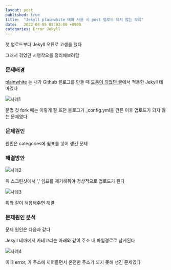 ```yaml
---
layout: post
published: true
title:  "Jekyll plainwhite 테마 사용 시 post 업로드 되지 않는 오류"
date:   2022-04-05 05:02:00 +0900
categories: Error Jekyll
---
```



첫 업로드부터 Jekyll 오류로 고생을 했다

그래서 겪었던 시행착오를 정리해보려함




### 문제배경

[plainwhite] 는 내가 Github 블로그를 만들 때 [도움이 되었던 글]에서 적용한 Jekyll 테마였다


![사례1](https://drive.google.com/uc?id=1f231a_RKUolFDBRYp7R4XoA11bvtNCj1)

분명 첫 fork 때는 이렇게 잘 뜨던 블로그가 _config.yml을 건든 이후 업로드가 되지 않는 문제였다

### 문제원인

원인은 categories에 쉼표를 넣어 생긴 문제



### 해결방안

![사례2](https://drive.google.com/uc?id=1GzboMhAQJKSAJQdekEuC0O7UOvUFuptp)

위 스크린샷에서 ',' 쉼표를 제거해줘야 정상적으로 업로드가 된다


![사례3](https://drive.google.com/uc?id=11rV3tSSKrn3gwlO9RDFJb2jZGCgZVsdD)

위와 같이 적용해주면 해결




### 문제원인 분석

문제 원인은 다음과 같다

Jekyll 테마에서 카테고리는 아래와 같이 주소 내 파일경로로 남게된다

![사례4](https://drive.google.com/uc?id=10RPaDUOlP78HWvw8vQXYCyFhIbk9kEdS)

이때 error, 가 주소에 끼어들면서 온전한 주소가 되지 못해 생긴 문제였다


[plainwhite]:https://github.com/samarsault/plainwhite-jekyll
[도움이 되었던 글]:https://zeddios.tistory.com/1223